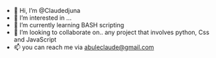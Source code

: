 - 👋 Hi, I’m @Claudedjuna
- 👀 I’m interested in ...
- 🌱 I’m currently learning BASH scripting
- 💞️ I’m looking to collaborate on.. any project that involves python, Css and JavaScript 
- 📫 you can reach me via abuleclaude@gmail.com
 
<!---
Claudedjuna/Claudedjuna is a ✨ special ✨ repository because its `README.md` (this file) appears on your GitHub profile.
You can click the Preview link to take a look at your changes.
--->
